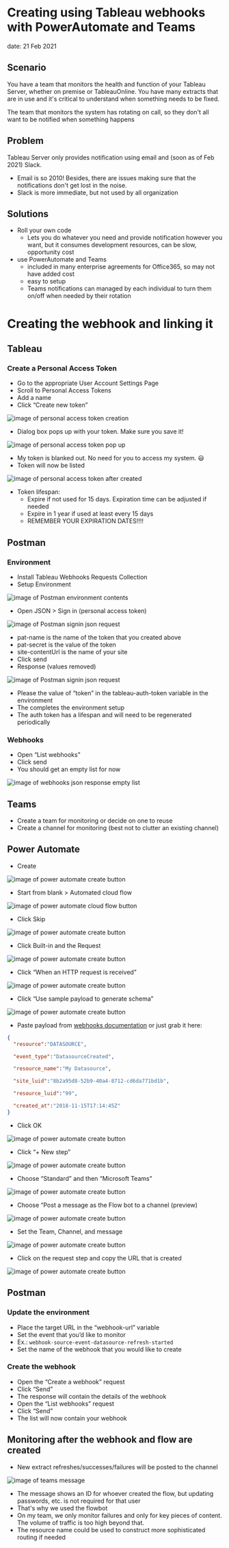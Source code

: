 # Creating using Tableau webhooks with PowerAutomate and Teams
date: 21 Feb 2021

## Scenario
You have a team that monitors the health and function of your Tableau Server, whether on premise or TableauOnline. You have many extracts that are in use and it's critical to understand when something needs to be fixed.

The team that monitors the system has rotating on call, so they don't all want to be notified when something happens

## Problem
Tableau Server only provides notification using email and (soon as of Feb 2021) Slack.
* Email is so 2010! Besides, there are issues making sure that the notifications don't get lost in the noise.
* Slack is more immediate, but not used by all organization

## Solutions
* Roll your own code
  * Lets you do whatever you need and provide notification however you want, but it consumes development resources, can be slow, opportunity cost
* use PowerAutomate and Teams
  * included in many enterprise agreements for Office365, so may not have added cost
  * easy to setup
  * Teams notifications can managed by each individual to turn them on/off when needed by their rotation

# Creating the webhook and linking it
## Tableau
### Create a Personal Access Token
*	Go to the appropriate User Account Settings Page
*	Scroll to Personal Access Tokens
*	Add a name
*	Click “Create new token”

![image of personal access token creation](images/webooks_and_teams/pat_creation_1.png)
* Dialog box pops up with your token. Make sure you save it!

![image of personal access token pop up](images/webooks_and_teams/pat_creation_2.png)
*	My token is blanked out. No need for you to access my system. :smiley:
*	Token will now be listed

![image of personal access token after created](images/webooks_and_teams/pat_creation_3.png)
* Token lifespan:
  * Expire if not used for 15 days. Expiration time can be adjusted if needed
  * Expire in 1 year if used at least every 15 days
  * REMEMBER YOUR EXPIRATION DATES!!!!

## Postman
### Environment
*	Install Tableau Webhooks Requests Collection
*	Setup Environment

![image of Postman environment contents](images/webooks_and_teams/postman_environment.png)
*	Open JSON > Sign in (personal access token)

![image of Postman signin json request](images/webooks_and_teams/postman_signin_json_request.png)
  * pat-name is the name of the token that you created above
  * pat-secret is the value of the token
  * site-contentUrl is the name of your site
*	Click send
*	Response (values removed)

![image of Postman signin json request](images/webooks_and_teams/postman_signin_json_response.png)
  * Please the value of “token” in the tableau-auth-token variable in the environment
*	The completes the environment setup
*	The auth token has a lifespan and will need to be regenerated periodically
### Webhooks
*	Open “List webhooks”
*	Click send
*	You should get an empty list for now

![image of webhooks json response empty list](images/webooks_and_teams/webhooks_json_response_empty_list.png)

## Teams
*	Create a team for monitoring or decide on one to reuse
*	Create a channel for monitoring (best not to clutter an existing channel)

## Power Automate
*	Create

![image of power automate create button](images/webooks_and_teams/power_automate_create_1.png)
*	Start from blank > Automated cloud flow

![image of power automate cloud flow button](images/webooks_and_teams/power_automate_create_2.png)
*	Click Skip

![image of power automate create button](images/webooks_and_teams/power_automate_create_3.png)
*	Click Built-in and the Request

![image of power automate create button](images/webooks_and_teams/power_automate_create_4.png)
*	Click “When an HTTP request is received”

![image of power automate create button](images/webooks_and_teams/power_automate_create_5.png)
*	Click “Use sample payload to generate schema”

![image of power automate create button](images/webooks_and_teams/power_automate_create_6.png)
*	Paste payload from [webhooks documentation](https://help.tableau.com/current/developer/webhooks/en-us/docs/webhooks-events-payload.html) or just grab it here:

```json
{
  "resource":"DATASOURCE",

  "event_type":"DatasourceCreated",

  "resource_name":"My Datasource",

  "site_luid":"8b2a95d8-52b9-40a4-8712-cd6da771bd1b",

  "resource_luid":"99",

  "created_at":"2018-11-15T17:14:45Z"
}
```
*	Click OK

![image of power automate create button](images/webooks_and_teams/power_automate_create_7.png)
*	Click “+ New step”

![image of power automate create button](images/webooks_and_teams/power_automate_create_8.png)
*	Choose “Standard” and then “Microsoft Teams”

![image of power automate create button](images/webooks_and_teams/power_automate_create_9.png)
*	Choose “Post a message as the Flow bot to a channel (preview)

![image of power automate create button](images/webooks_and_teams/power_automate_create_10.png)
*	Set the Team, Channel, and message

![image of power automate create button](images/webooks_and_teams/power_automate_create_11.png)
*	Click on the request step and copy the URL that is created

![image of power automate create button](images/webooks_and_teams/power_automate_create_12.png)
## Postman
### Update the environment
*	Place the target URL in the “webhook-url” variable
*	Set the event that you’d like to monitor
  *	Ex.: `webhook-source-event-datasource-refresh-started`
*	Set the name of the webhook that you would like to create
### Create the webhook
*	Open the “Create a webhook” request
*	Click “Send”
  *	The response will contain the details of the webhook
*	Open the “List webhooks” request
*	Click “Send”
  *	The list will now contain your webhook
## Monitoring after the webhook and flow are created
*	New extract refreshes/successes/failures will be posted to the channel

![image of teams message](images/webooks_and_teams/teams_message.png)
*	The message shows an ID for whoever created the flow, but updating passwords, etc. is not required for that user
  * That's why we used the flowbot	
*	On my team, we only monitor failures and only for key pieces of content. The volume of traffic is too high beyond that.
*	The resource name could be used to construct more sophisticated routing if needed
